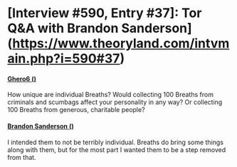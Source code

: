 # [Interview #590, Entry #37]: Tor Q&A with Brandon Sanderson](https://www.theoryland.com/intvmain.php?i=590#37)

#### [Ghero6 ()](http://www.tor.com/blogs/2010/12/open-call-for-brandon-sanderson-questions#149078)

How unique are individual Breaths? Would collecting 100 Breaths from criminals and scumbags affect your personality in any way? Or collecting 100 Breaths from generous, charitable people?

#### [Brandon Sanderson ()](http://www.tor.com/blogs/2011/01/your-questions-for-brandon-sanderson-answered)

I intended them to not be terribly individual. Breaths do bring some things along with them, but for the most part I wanted them to be a step removed from that.

